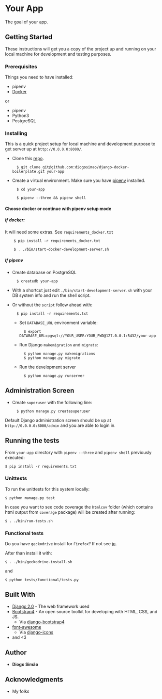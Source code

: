 # Your App

The goal of your app.

## Getting Started

These instructions will get you a copy of the project up and running on your local machine for development and testing purposes.

### Prerequisites

Things you need to have installed:

* pipenv
* [Docker](https://docs.docker.com/installation/)

or

* pipenv
* Python3
* PostgreSQL

### Installing

This is a quick project setup for local machine and development purpose to get server up at `http://0.0.0.0:8000/`.

* Clone this [repo](git@github.com:diogosimao/django-docker-boilerplate.git).

        $ git clone git@github.com:diogosimao/django-docker-boilerplate.git your-app

* Create a virtual environment. Make sure you have [pipenv](https://github.com/pypa/pipenv) installed.

        $ cd your-app
    
        $ pipenv --three && pipenv shell
    
#### Choose docker or continue with pipenv setup mode

##### If docker:

It will need some extras. See `requirements_docker.txt`

        $ pip install -r requirements_docker.txt
        
        $ . ./bin/start-docker-development-server.sh
        
##### If pipenv

* Create database on PostgreSQL

        $ createdb your-app

* With a shortcut just edit `./bin/start-development-server.sh` with your DB system info and run the shell script.

* Or without the `script` follow ahead with:

        $ pip install -r requirements.txt
       
    * Set `DATABASE_URL` environment variable:

            $ export DATABASE_URL=pgsql://YOUR_USER:YOUR_PWD@127.0.0.1:5432/your-app
    
    * Run Django `makemigration` and `migrate`:
    
            $ python manage.py makemigrations
            $ python manage.py migrate
    
    * Run the development server

            $ python manage.py runserver

## Administration Screen

* Create `superuser` with the following line:

        $ python manage.py createsuperuser

Default Django administration screen should be up at `http://0.0.0.0:8000/admin` and you are able to login in.
    
## Running the tests

From `your-app` directory with `pipenv --three` and `pipenv shell` previously executed:

    $ pip install -r requirements.txt

### Unittests

To run the unittests for this system locally:
    
    $ python manage.py test

In case you want to see code coverage the `htmlcov` folder (which contains html output from `coverage` package) will be created after running:

    $ . ./bin/run-tests.sh

### Functional tests

Do you have `geckodrive` install for `Firefox`? If not see [jq](https://github.com/stedolan/jq/wiki/Installation).

After than install it with:
    
    $ . ./bin/geckodrive-install.sh
    
and

    $ python tests/functional/tests.py

## Built With

* [Django 2.0](https://docs.djangoproject.com/en/2.0/releases/2.0/) - The web framework used
* [Bootstrap4](https://getbootstrap.com/) - An open source toolkit for developing with HTML, CSS, and JS. 
    * Via [django-bootstrap4](https://readthedocs.org/projects/django-bootstrap4/)
* [font-awesome](https://fontawesome.com/icons)
    * Via [django-icons](https://github.com/zostera/django-icons) 
* and <3

## Author

* **Diogo Simão**

## Acknowledgments

* My folks
